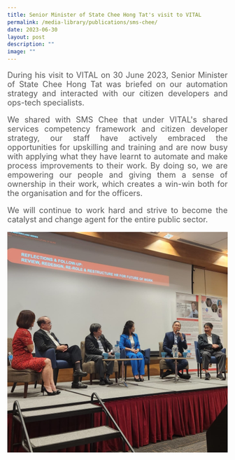 ```yaml
---
title: Senior Minister of State Chee Hong Tat's visit to VITAL
permalink: /media-library/publications/sms-chee/
date: 2023-06-30
layout: post
description: ""
image: ""
---
```

<p style="font-size: 18px;color:#585858;text-align:justify;">
During his visit to VITAL on 30 June 2023, Senior Minister of State Chee Hong Tat was briefed on our automation strategy and interacted with our citizen developers and ops-tech specialists.
</p>

<p style="font-size: 18px;color:#585858;text-align:justify;">
We shared with SMS Chee that under VITAL's shared services competency framework and citizen developer strategy, our staff have actively embraced the opportunities for upskilling and training and are now busy with applying what they have learnt to automate and make process improvements to their work. By doing so, we are empowering our people and giving them a sense of ownership in their work, which creates a win-win both for the organisation and for the officers.
</p>

<p style="font-size: 18px;color:#585858;text-align:justify;">
We will continue to work hard and strive to become the catalyst and change agent for the entire public sector.
</p>

<img src="/images/Media/hcs 001.jpg">
